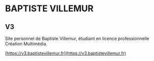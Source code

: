 # BAPTISTE VILLEMUR

## V3

Site personnel de Baptiste Villemur, étudiant en licence professionnelle Création Multimédia.

[https://v3.baptistevillemur.fr](https://v3.baptistevillemur.fr)
